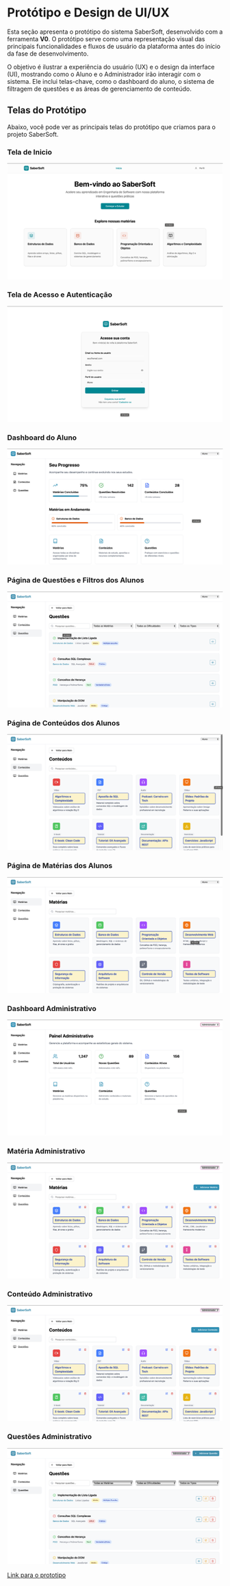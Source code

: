 # Protótipo e Design de UI/UX

Esta seção apresenta o protótipo do sistema SaberSoft, desenvolvido com a ferramenta **V0**. O protótipo serve como uma representação visual das principais funcionalidades e fluxos de usuário da plataforma antes do início da fase de desenvolvimento.

O objetivo é ilustrar a experiência do usuário (UX) e o design da interface (UI), mostrando como o Aluno e o Administrador irão interagir com o sistema. Ele inclui telas-chave, como o dashboard do aluno, o sistema de filtragem de questões e as áreas de gerenciamento de conteúdo.



## Telas do Protótipo

Abaixo, você pode ver as principais telas do protótipo que criamos para o projeto SaberSoft.

### Tela de Inicio
<img src="https://github.com/leticiatmartins/SaberSoftDoc/blob/main/assets/tela-inicio.png?raw=true">

### Tela de Acesso e Autenticação

<img src="https://github.com/leticiatmartins/SaberSoftDoc/blob/main/assets/tela-acesso.png?raw=true">

### Dashboard do Aluno

<img src="https://github.com/leticiatmartins/SaberSoftDoc/blob/main/assets/tela-aluno.png?raw=true">

### Página de Questões e Filtros dos Alunos

<img src="https://github.com/leticiatmartins/SaberSoftDoc/blob/main/assets/tela-questoes-aluno.png?raw=true">

### Página de Conteúdos dos Alunos

<img src="https://github.com/leticiatmartins/SaberSoftDoc/blob/main/assets/tela-conteudo-aluno.png?raw=true">

### Página de Matérias dos Alunos

<img src="https://github.com/leticiatmartins/SaberSoftDoc/blob/main/assets/tela-materia-aluno.png?raw=true">

### Dashboard Administrativo

<img src="https://github.com/leticiatmartins/SaberSoftDoc/blob/main/assets/tela-adm.png?raw=true">

### Matéria Administrativo

<img src="https://github.com/leticiatmartins/SaberSoftDoc/blob/main/assets/tela-adm-materia.png?raw=true">

### Conteúdo Administrativo

<img src="https://github.com/leticiatmartins/SaberSoftDoc/blob/main/assets/tela-adm-conteudo.png?raw=true">

### Questões Administrativo

<img src="https://github.com/leticiatmartins/SaberSoftDoc/blob/main/assets/tela-adm-questao.png?raw=true">

[Link para o prototipo](https://v0.app/chat/saber-soft-platform-design-rI3G6WcAhxj?b=v0-preview-b_QVhqfg53pN1&f=1&path=%2F)
